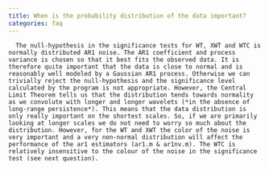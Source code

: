 ```yaml
---
title: When is the probability distribution of the data important?
categories: faq
---
```

      The null-hypothesis in the significance tests for WT, XWT and WTC is normally distributed AR1 noise. The AR1 coefficient and process variance is chosen so that it best fits the observed data. It is therefore quite important that the data is close to normal and is reasonably well modeled by a Gaussian AR1 process. Otherwise we can trivially reject the null-hypothesis and the significance level calculated by the program is not appropriate. However, the Central Limit Theorem tells us that the distribution tends towards normality as we convolute with longer and longer wavelets (*in the absence of long-range persistence*). This means that the data distribution is only really important on the shortest scales. So, if we are primarily looking at longer scales we do not need to worry so much about the distribution. However, for the WT and XWT the color of the noise is very important and a very non-normal distribution will affect the performance of the ar1 estimators (ar1.m & ar1nv.m). The WTC is relatively insensitive to the colour of the noise in the significance test (see next question).

